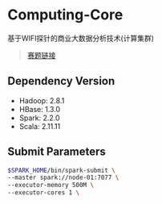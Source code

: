 # Computing-Core 
基于WIFI探针的商业大数据分析技术(计算集群)

>[赛题链接](http://www.cnsoftbei.com/bencandy.php?fid=148&aid=1515)


## Dependency Version

* Hadoop: 2.8.1
* HBase: 1.3.0
* Spark: 2.2.0
* Scala: 2.11.11

## Submit Parameters

```bash
$SPARK_HOME/bin/spark-submit \
--master spark://node-01:7077 \
--executor-memory 500M \
--executor-cores 1 \
```
